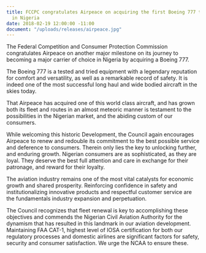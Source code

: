 ```yaml
---
title: FCCPC congratulates Airpeace on acquiring the first Boeing 777 to be registered
  in Nigeria
date: 2018-02-19 12:00:00 -11:00
document: "/uploads/releases/airpeace.jpg"
---
```


The Federal Competition and Consumer Protection Commission congratulates Airpeace on another major milestone on its journey to becoming a major carrier of choice in Nigeria by acquiring a Boeing 777.

The Boeing 777 is a tested and tried equipment with a legendary reputation for comfort and versatility, as well as a remarkable record of safety. It is indeed one of the most successful long haul and wide bodied aircraft in the skies today.

That Airpeace has acquired one of this world class aircraft, and has grown both its fleet and routes in an almost meteoric manner is testament to the possibilities in the Nigerian market, and the abiding custom of our consumers. 

While welcoming this historic Development, the Council again encourages Airpeace to renew and redouble its commitment to the best possible service and deference to consumers. Therein only lies the key to unlocking further, and enduring growth. Nigerian consumers are as sophisticated, as they are loyal. They deserve the best full attention and care in exchange for their patronage, and reward for their loyalty.

The aviation industry remains one of the most vital catalysts for economic growth and shared prosperity. Reinforcing confidence in safety and institutionalizing innovative products and respectful customer service are the fundamentals industry expansion and perpetuation.

The Council recognizes that fleet renewal is key to accomplishing these objectives and commends the Nigerian Civil Aviation Authority for the dynamism that has resulted in this landmark in our aviation development. Maintaining FAA CAT-1, highest level of IOSA certification for both our regulatory processes and domestic airlines are significant factors for safety, security and consumer satisfaction. We urge the NCAA to ensure these.